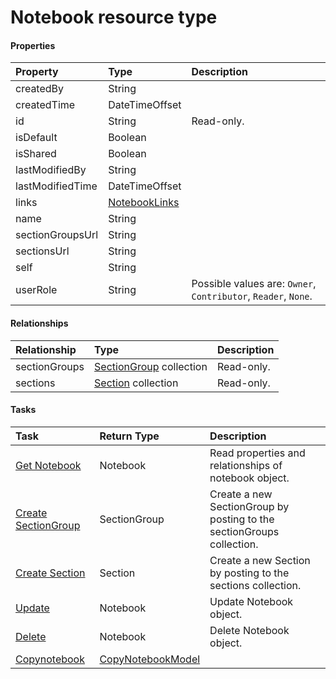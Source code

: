 # Notebook resource type



#### Properties
| Property	   | Type	|Description|
|:---------------|:--------|:----------|
|createdBy|String||
|createdTime|DateTimeOffset||
|id|String| Read-only.|
|isDefault|Boolean||
|isShared|Boolean||
|lastModifiedBy|String||
|lastModifiedTime|DateTimeOffset||
|links|[NotebookLinks](notebooklinks.md)||
|name|String||
|sectionGroupsUrl|String||
|sectionsUrl|String||
|self|String||
|userRole|String| Possible values are: `Owner`, `Contributor`, `Reader`, `None`.|

#### Relationships
| Relationship | Type	|Description|
|:---------------|:--------|:----------|
|sectionGroups|[SectionGroup](sectiongroup.md) collection| Read-only.|
|sections|[Section](section.md) collection| Read-only.|

#### Tasks

| Task		   | Return Type	|Description|
|:---------------|:--------|:----------|
|[Get Notebook](../api/notebook_get.md) | Notebook |Read properties and relationships of notebook object.|
|[Create SectionGroup]((../api/notebook_post_sectiongroups.md)) |SectionGroup| Create a new SectionGroup by posting to the sectionGroups collection.|
|[Create Section]((../api/notebook_post_sections.md)) |Section| Create a new Section by posting to the sections collection.|
|[Update](../api/notebook_update.md) | Notebook	|Update Notebook object. |
|[Delete](../api/notebook_delete.md) | Notebook	|Delete Notebook object. |
|[Copynotebook](../api/notebook_copynotebook.md)|[CopyNotebookModel](copynotebookmodel.md)||
